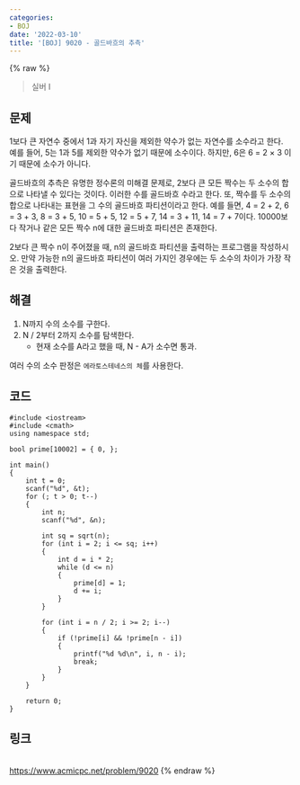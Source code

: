 ```yaml
---
categories:
- BOJ
date: '2022-03-10'
title: '[BOJ] 9020 - 골드바흐의 추측'
---
```


{% raw %}
>실버 I

## 문제
1보다 큰 자연수 중에서 1과 자기 자신을 제외한 약수가 없는 자연수를 소수라고 한다. 예를 들어, 5는 1과 5를 제외한 약수가 없기 때문에 소수이다. 하지만, 6은 6 = 2 × 3 이기 때문에 소수가 아니다.

골드바흐의 추측은 유명한 정수론의 미해결 문제로, 2보다 큰 모든 짝수는 두 소수의 합으로 나타낼 수 있다는 것이다. 이러한 수를 골드바흐 수라고 한다. 또, 짝수를 두 소수의 합으로 나타내는 표현을 그 수의 골드바흐 파티션이라고 한다. 예를 들면, 4 = 2 + 2, 6 = 3 + 3, 8 = 3 + 5, 10 = 5 + 5, 12 = 5 + 7, 14 = 3 + 11, 14 = 7 + 7이다. 10000보다 작거나 같은 모든 짝수 n에 대한 골드바흐 파티션은 존재한다.

2보다 큰 짝수 n이 주어졌을 때, n의 골드바흐 파티션을 출력하는 프로그램을 작성하시오. 만약 가능한 n의 골드바흐 파티션이 여러 가지인 경우에는 두 소수의 차이가 가장 작은 것을 출력한다.

##  해결
1. N까지 수의 소수를 구한다.
2. N / 2부터 2까지 소수를 탐색한다.
	- 현재 소수를 A라고 했을 때, N - A가 소수면 통과.

여러 수의 소수 판정은 `에라토스테네스의 체`를 사용한다.

## 코드
```
#include <iostream>
#include <cmath>
using namespace std;

bool prime[10002] = { 0, };

int main()
{
	int t = 0;
	scanf("%d", &t);
	for (; t > 0; t--)
	{
		int n;
		scanf("%d", &n);

		int sq = sqrt(n);
		for (int i = 2; i <= sq; i++)
		{
			int d = i * 2;
			while (d <= n)
			{
				prime[d] = 1;
				d += i;
			}
		}

		for (int i = n / 2; i >= 2; i--)
		{
			if (!prime[i] && !prime[n - i])
			{
				printf("%d %d\n", i, n - i);
				break;
			}
		}
	}

	return 0;
}
```

## 링크
<br>https://www.acmicpc.net/problem/9020
{% endraw %}